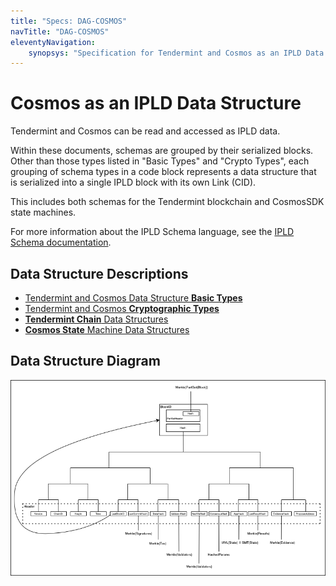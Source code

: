 ```yaml
---
title: "Specs: DAG-COSMOS"
navTitle: "DAG-COSMOS"
eleventyNavigation:
    synopsys: "Specification for Tendermint and Cosmos as an IPLD Data Structure and the suite of codecs used to convert Tendermint and Cosmos types to and from the IPLD Data Model"
---
```



# Cosmos as an IPLD Data Structure

Tendermint and Cosmos can be read and accessed as IPLD data.

Within these documents, schemas are grouped by their serialized blocks.
Other than those types listed in "Basic Types" and "Crypto Types", each grouping of schema types in a code block represents a data structure that is serialized into a single IPLD block with its own Link (CID).

This includes both schemas for the Tendermint blockchain and CosmosSDK state machines.

For more information about the IPLD Schema language, see the [IPLD Schema documentation](/docs/schemas/).

## Data Structure Descriptions

* [Tendermint and Cosmos Data Structure **Basic Types**](./basic_types)
* [Tendermint and Cosmos **Cryptographic Types**](./crypto_types)
* [**Tendermint Chain** Data Structures](./tendermint_chain)
* [**Cosmos State** Machine Data Structures](./cosmos_state)

## Data Structure Diagram
![](tendermint_dag.png)